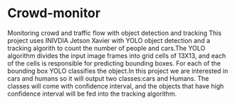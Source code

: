 # Crowd-monitor
Monitoring crowd and traffic flow with object detection and tracking 
This project uses INIVDIA Jetson Xavier with YOLO object detection and a tracking algorith to count the number of people and cars.The YOLO algorithm divides the input image frames into grid cells of 13X13, and each of the cells is responsible for predicting bounding boxes. 
For each of the bounding box YOLO classifies the object.In this project we are interested in cars and humans so it will output two classes:cars and Humans. 
The classes will come with confidence interval, and the objects that have high confidence interval will be fed into the tracking algorithm.
